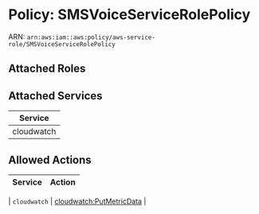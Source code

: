 # Policy: SMSVoiceServiceRolePolicy

ARN: `arn:aws:iam::aws:policy/aws-service-role/SMSVoiceServiceRolePolicy`

## Attached Roles

## Attached Services

| Service |
|---------|
| cloudwatch |

## Allowed Actions

| Service | Action |
|:-------:|--------|

| `cloudwatch` | [cloudwatch:PutMetricData](../actions.md#cloudwatch:putmetricdata) |
